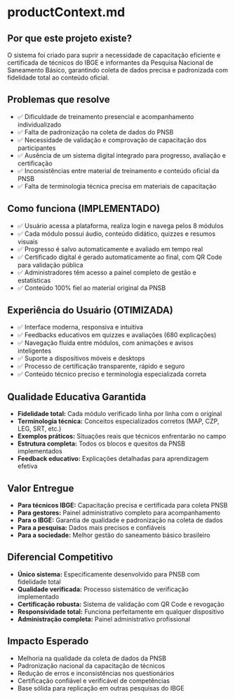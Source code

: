 # productContext.md

## Por que este projeto existe?
O sistema foi criado para suprir a necessidade de capacitação eficiente e certificada de técnicos do IBGE e informantes da Pesquisa Nacional de Saneamento Básico, garantindo coleta de dados precisa e padronizada com fidelidade total ao conteúdo oficial.

## Problemas que resolve
- ✅ Dificuldade de treinamento presencial e acompanhamento individualizado
- ✅ Falta de padronização na coleta de dados do PNSB
- ✅ Necessidade de validação e comprovação de capacitação dos participantes
- ✅ Ausência de um sistema digital integrado para progresso, avaliação e certificação
- ✅ Inconsistências entre material de treinamento e conteúdo oficial da PNSB
- ✅ Falta de terminologia técnica precisa em materiais de capacitação

## Como funciona (IMPLEMENTADO)
- ✅ Usuário acessa a plataforma, realiza login e navega pelos 8 módulos
- ✅ Cada módulo possui áudio, conteúdo didático, quizzes e resumos visuais
- ✅ Progresso é salvo automaticamente e avaliado em tempo real
- ✅ Certificado digital é gerado automaticamente ao final, com QR Code para validação pública
- ✅ Administradores têm acesso a painel completo de gestão e estatísticas
- ✅ Conteúdo 100% fiel ao material original da PNSB

## Experiência do Usuário (OTIMIZADA)
- ✅ Interface moderna, responsiva e intuitiva
- ✅ Feedbacks educativos em quizzes e avaliações (680 explicações)
- ✅ Navegação fluida entre módulos, com animações e avisos inteligentes
- ✅ Suporte a dispositivos móveis e desktops
- ✅ Processo de certificação transparente, rápido e seguro
- ✅ Conteúdo técnico preciso e terminologia especializada correta

## Qualidade Educativa Garantida
- **Fidelidade total:** Cada módulo verificado linha por linha com o original
- **Terminologia técnica:** Conceitos especializados corretos (MAP, CZP, LEG, SRT, etc.)
- **Exemplos práticos:** Situações reais que técnicos enfrentarão no campo
- **Estrutura completa:** Todos os blocos e quesitos da PNSB implementados
- **Feedback educativo:** Explicações detalhadas para aprendizagem efetiva

## Valor Entregue
- **Para técnicos IBGE:** Capacitação precisa e certificada para coleta PNSB
- **Para gestores:** Painel administrativo completo para acompanhamento
- **Para o IBGE:** Garantia de qualidade e padronização na coleta de dados
- **Para a pesquisa:** Dados mais precisos e confiáveis
- **Para a sociedade:** Melhor gestão do saneamento básico brasileiro

## Diferencial Competitivo
- **Único sistema:** Especificamente desenvolvido para PNSB com fidelidade total
- **Qualidade verificada:** Processo sistemático de verificação implementado
- **Certificação robusta:** Sistema de validação com QR Code e revogação
- **Responsividade total:** Funciona perfeitamente em qualquer dispositivo
- **Administração completa:** Painel administrativo profissional

## Impacto Esperado
- Melhoria na qualidade da coleta de dados da PNSB
- Padronização nacional da capacitação de técnicos
- Redução de erros e inconsistências nos questionários
- Certificação confiável e verificável de competências
- Base sólida para replicação em outras pesquisas do IBGE

<!-- Descreva aqui o contexto do produto, problemas que resolve e experiência do usuário desejada --> 